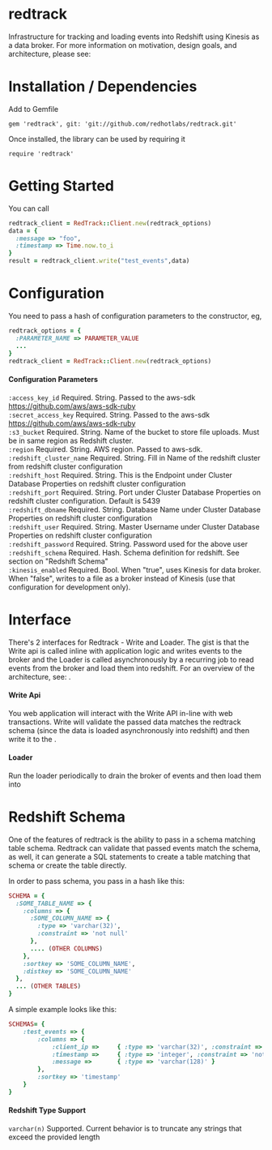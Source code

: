 redtrack
========
Infrastructure for tracking and loading events into Redshift using Kinesis as a data broker. For more information on motivation, design goals, and architecture, please see: 

# Installation / Dependencies

Add to Gemfile
```
gem 'redtrack', git: 'git://github.com/redhotlabs/redtrack.git'
```

Once installed, the library can be used by requiring it
```
require 'redtrack'
```

# Getting Started

You can call 

```ruby
redtrack_client = RedTrack::Client.new(redtrack_options)
data = {
  :message => "foo",
  :timestamp => Time.now.to_i
}
result = redtrack_client.write("test_events",data)
```

# Configuration
You need to pass a hash of configuration parameters to the constructor, eg,
```ruby
redtrack_options = {
  :PARAMETER_NAME => PARAMETER_VALUE
  ...
}
redtrack_client = RedTrack::Client.new(redtrack_options)
```

#### Configuration Parameters
```:access_key_id``` Required. String. Passed to the aws-sdk https://github.com/aws/aws-sdk-ruby<br/>
```:secret_access_key``` Required. String. Passed to the aws-sdk https://github.com/aws/aws-sdk-ruby<br/>
```:s3_bucket``` Required. String. Name of the bucket to store file uploads. Must be in same region as Redshift cluster.<br/>
```:region``` Required. String. AWS region. Passed to aws-sdk.<br/>
```:redshift_cluster_name``` Required. String. Fill in Name of the redshift cluster from redshift cluster configuration<br/>
```:redshift_host``` Required. String. This is the Endpoint under Cluster Database Properties on redshift cluster configuration<br/>
```:redshift_port``` Required. String. Port under Cluster Database Properties on redshift cluster configuration. Default is 5439<br/>
```:redshift_dbname``` Required. String. Database Name under Cluster Database Properties on redshift cluster configuration<br/>
```:redshift_user``` Required. String. Master Username under Cluster Database Properties on redshift cluster configuration<br/>
```:redshift_password``` Required. String. Password used for the above user<br/>
```:redshift_schema``` Required. Hash. Schema definition for redshift. See section on "Redshift Schema"<br/>
```:kinesis_enabled``` Required. Bool. When "true", uses Kinesis for data broker. When "false", writes to a file as a broker instead of Kinesis (use that configuration for development only).<br/>

# Interface
There's 2 interfaces for Redtrack - Write and Loader. The gist is that the Write api is called inline with application logic and writes events to the broker and the Loader is called asynchronously by a recurring job to read events from the broker and load them into redshift. For an overview of the architecture, see: <INSERT LINK HERE>.

#### Write Api
You web application will interact with the Write API in-line with web transactions. Write will validate the passed data matches the redtrack schema (since the data is loaded asynchronously into redshift) and then write it to the .

#### Loader
Run the loader periodically to drain the broker of events and then load them into 

# Redshift Schema
One of the features of redtrack is the ability to pass in a schema matching table schema. Redtrack can validate that passed events match the schema, as well, it can generate a SQL statements to create a table matching that schema or create the table directly.

In order to pass schema, you pass in a hash like this:
```ruby
SCHEMA = {
  :SOME_TABLE_NAME => {
    :columns => {
      :SOME_COLUMN_NAME => {
        :type => 'varchar(32)',
        :constraint => 'not null'
      },
      .... (OTHER COLUMNS)
    },
    :sortkey => 'SOME_COLUMN_NAME',
    :distkey => 'SOME_COLUMN_NAME'
  },
  ... (OTHER TABLES)
}
```

A simple example looks like this:
```ruby
SCHEMAS= {
    :test_events => {
        :columns => {
            :client_ip =>     { :type => 'varchar(32)', :constraint => 'not null'},
            :timestamp =>     { :type => 'integer', :constraint => 'not null'},
            :message =>       { :type => 'varchar(128)' }
        },
        :sortkey => 'timestamp'
    }
}
```

#### Redshift Type Support
```varchar(n)``` Supported. Current behavior is to truncate any strings that exceed the provided length<br/>
```
